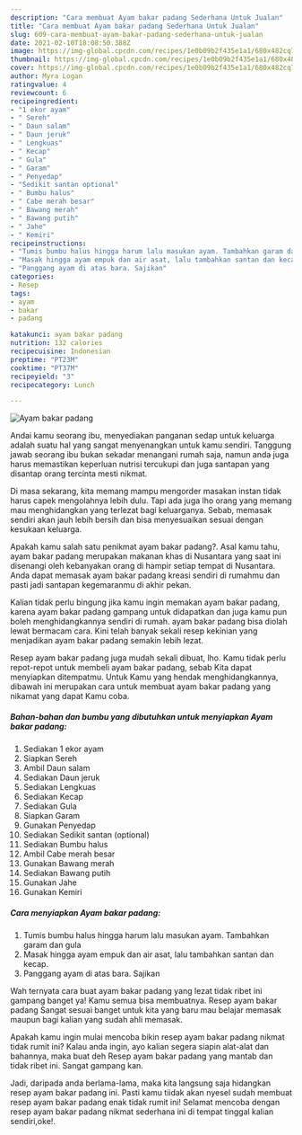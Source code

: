 ```yaml
---
description: "Cara membuat Ayam bakar padang Sederhana Untuk Jualan"
title: "Cara membuat Ayam bakar padang Sederhana Untuk Jualan"
slug: 609-cara-membuat-ayam-bakar-padang-sederhana-untuk-jualan
date: 2021-02-10T18:08:50.388Z
image: https://img-global.cpcdn.com/recipes/1e0b09b2f435e1a1/680x482cq70/ayam-bakar-padang-foto-resep-utama.jpg
thumbnail: https://img-global.cpcdn.com/recipes/1e0b09b2f435e1a1/680x482cq70/ayam-bakar-padang-foto-resep-utama.jpg
cover: https://img-global.cpcdn.com/recipes/1e0b09b2f435e1a1/680x482cq70/ayam-bakar-padang-foto-resep-utama.jpg
author: Myra Logan
ratingvalue: 4
reviewcount: 6
recipeingredient:
- "1 ekor ayam"
- " Sereh"
- " Daun salam"
- " Daun jeruk"
- " Lengkuas"
- " Kecap"
- " Gula"
- " Garam"
- " Penyedap"
- "Sedikit santan optional"
- " Bumbu halus"
- " Cabe merah besar"
- " Bawang merah"
- " Bawang putih"
- " Jahe"
- " Kemiri"
recipeinstructions:
- "Tumis bumbu halus hingga harum lalu masukan ayam. Tambahkan garam dan gula"
- "Masak hingga ayam empuk dan air asat, lalu tambahkan santan dan kecap."
- "Panggang ayam di atas bara. Sajikan"
categories:
- Resep
tags:
- ayam
- bakar
- padang

katakunci: ayam bakar padang 
nutrition: 132 calories
recipecuisine: Indonesian
preptime: "PT23M"
cooktime: "PT37M"
recipeyield: "3"
recipecategory: Lunch

---
```



![Ayam bakar padang](https://img-global.cpcdn.com/recipes/1e0b09b2f435e1a1/680x482cq70/ayam-bakar-padang-foto-resep-utama.jpg)

Andai kamu seorang ibu, menyediakan panganan sedap untuk keluarga adalah suatu hal yang sangat menyenangkan untuk kamu sendiri. Tanggung jawab seorang ibu bukan sekadar menangani rumah saja, namun anda juga harus memastikan keperluan nutrisi tercukupi dan juga santapan yang disantap orang tercinta mesti nikmat.

Di masa  sekarang, kita memang mampu mengorder masakan instan tidak harus capek mengolahnya lebih dulu. Tapi ada juga lho orang yang memang mau menghidangkan yang terlezat bagi keluarganya. Sebab, memasak sendiri akan jauh lebih bersih dan bisa menyesuaikan sesuai dengan kesukaan keluarga. 



Apakah kamu salah satu penikmat ayam bakar padang?. Asal kamu tahu, ayam bakar padang merupakan makanan khas di Nusantara yang saat ini disenangi oleh kebanyakan orang di hampir setiap tempat di Nusantara. Anda dapat memasak ayam bakar padang kreasi sendiri di rumahmu dan pasti jadi santapan kegemaranmu di akhir pekan.

Kalian tidak perlu bingung jika kamu ingin memakan ayam bakar padang, karena ayam bakar padang gampang untuk didapatkan dan juga kamu pun boleh menghidangkannya sendiri di rumah. ayam bakar padang bisa diolah lewat bermacam cara. Kini telah banyak sekali resep kekinian yang menjadikan ayam bakar padang semakin lebih lezat.

Resep ayam bakar padang juga mudah sekali dibuat, lho. Kamu tidak perlu repot-repot untuk membeli ayam bakar padang, sebab Kita dapat menyiapkan ditempatmu. Untuk Kamu yang hendak menghidangkannya, dibawah ini merupakan cara untuk membuat ayam bakar padang yang nikamat yang dapat Kamu coba.

<!--inarticleads1-->

##### Bahan-bahan dan bumbu yang dibutuhkan untuk menyiapkan Ayam bakar padang:

1. Sediakan 1 ekor ayam
1. Siapkan  Sereh
1. Ambil  Daun salam
1. Sediakan  Daun jeruk
1. Sediakan  Lengkuas
1. Sediakan  Kecap
1. Sediakan  Gula
1. Siapkan  Garam
1. Gunakan  Penyedap
1. Sediakan Sedikit santan (optional)
1. Sediakan  Bumbu halus
1. Ambil  Cabe merah besar
1. Gunakan  Bawang merah
1. Sediakan  Bawang putih
1. Gunakan  Jahe
1. Gunakan  Kemiri




<!--inarticleads2-->

##### Cara menyiapkan Ayam bakar padang:

1. Tumis bumbu halus hingga harum lalu masukan ayam. Tambahkan garam dan gula
1. Masak hingga ayam empuk dan air asat, lalu tambahkan santan dan kecap.
1. Panggang ayam di atas bara. Sajikan




Wah ternyata cara buat ayam bakar padang yang lezat tidak ribet ini gampang banget ya! Kamu semua bisa membuatnya. Resep ayam bakar padang Sangat sesuai banget untuk kita yang baru mau belajar memasak maupun bagi kalian yang sudah ahli memasak.

Apakah kamu ingin mulai mencoba bikin resep ayam bakar padang nikmat tidak rumit ini? Kalau anda ingin, ayo kalian segera siapin alat-alat dan bahannya, maka buat deh Resep ayam bakar padang yang mantab dan tidak ribet ini. Sangat gampang kan. 

Jadi, daripada anda berlama-lama, maka kita langsung saja hidangkan resep ayam bakar padang ini. Pasti kamu tiidak akan nyesel sudah membuat resep ayam bakar padang enak tidak rumit ini! Selamat mencoba dengan resep ayam bakar padang nikmat sederhana ini di tempat tinggal kalian sendiri,oke!.

